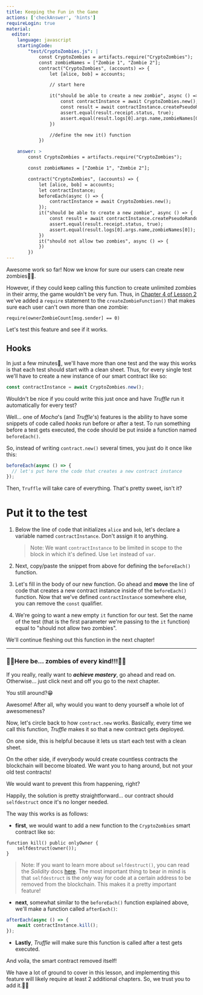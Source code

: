 ```yaml
---
title: Keeping the Fun in the Game
actions: ['checkAnswer', 'hints']
requireLogin: true
material:
  editor:
    language: javascript
    startingCode:
        "test/CryptoZombies.js": |
            const CryptoZombies = artifacts.require("CryptoZombies");
            const zombieNames = ["Zombie 1", "Zombie 2"];
            contract("CryptoZombies", (accounts) => {
                let [alice, bob] = accounts;

                // start here

                it("should be able to create a new zombie", async () => {
                    const contractInstance = await CryptoZombies.new();
                    const result = await contractInstance.createPseudoRandomZombie(zombieNames[0], {from: alice});
                    assert.equal(result.receipt.status, true);
                    assert.equal(result.logs[0].args.name,zombieNames[0]);
                })

                //define the new it() function
            })

    answer: >
        const CryptoZombies = artifacts.require("CryptoZombies");

        const zombieNames = ["Zombie 1", "Zombie 2"];

        contract("CryptoZombies", (accounts) => {
            let [alice, bob] = accounts;
            let contractInstance;
            beforeEach(async () => {
                contractInstance = await CryptoZombies.new();
            });
            it("should be able to create a new zombie", async () => {
                const result = await contractInstance.createPseudoRandomZombie(zombieNames[0], {from: alice});
                assert.equal(result.receipt.status, true);
                assert.equal(result.logs[0].args.name,zombieNames[0]);
            })
            it("should not allow two zombies", async () => {
            })
        })
---
```


Awesome work so far! Now we know for sure our users can create new zombies👌🏻.

However, if they could keep calling this function to create unlimited zombies in their army, the game wouldn't be very fun. Thus, in <a href="https://cryptozombies.io/en/lesson/2/chapter/4" target=_blank>Chapter 4 of Lesson 2</a> we've added a `require` statement to the `createZombieFunction()` that makes sure each user can't own more than one zombie:

```sol
require(ownerZombieCount[msg.sender] == 0)
```

Let's test this feature and see if it works.

## Hooks

In just a few minutes🤞, we'll have more than one test and the way this works is that each test should start with a clean sheet. Thus, for every single test we'll have to create a new instance of our smart contract like so:

```javascript
const contractInstance = await CryptoZombies.new();
```

Wouldn't be nice if you could write this just once and have _Truffle_ run it automatically for every test?

Well... one of _Mocha_'s (and _Truffle_'s) features is the ability to have some snippets of code called _hooks_ run before or after a test. To run something before a test gets executed, the code should be put inside a function named `beforeEach()`.

So, instead of writing `contract.new()` several times, you just do it once like this:

```javascript
beforeEach(async () => {
  // let's put here the code that creates a new contract instance
});
```

Then, `Truffle` will take care of everything. That's pretty sweet, isn't it?

# Put it to the test

1. Below the line of code that initializes `alice` and `bob`, let's declare a variable named `contractInstance`. Don't assign it to anything.

    >Note: We want `contractInstance` to be limited in scope to the block in which it's defined. Use `let` instead of `var`.

2. Next, copy/paste the snippet from above for defining the `beforeEach()` function.

3. Let's fill in the body of our new function. Go ahead and **move** the line of code that creates a new contract instance inside of the `beforeEach()` function. Now that we've defined `contractInstance` somewhere else, you can remove the `const` qualifier.

5. We're going to want a new empty `it` function for our test. Set the name of the test (that is the first parameter we're passing to the `it` function) equal to "should not allow two zombies".

We'll continue fleshing out this function in the next chapter!

---

### 🧟‍♂️Here be... zombies of every kind!!!🧟‍♂️

If you really, really want to **_achieve mastery_**, go ahead and read on. Otherwise... just click next and off you go to the next chapter.

You still around?😁

Awesome! After all, why would you want to deny yourself a whole lot of awesomeness?

Now, let's circle back to how `contract.new` works. Basically, every time we call this function, _Truffle_ makes it so that a new contract gets deployed.

On one side, this is helpful because it lets us start each test with a clean sheet.

On the other side, if everybody would create countless contracts the blockchain will become bloated. We want you to hang around, but not your old test contracts!

We would want to prevent this from happening, right?

Happily, the solution is pretty straightforward... our contract should `selfdestruct` once it's no longer needed.

The way this works is as follows:

- **first**, we would want to add a new function to the `CryptoZombies` smart contract like so:

 ```sol
 function kill() public onlyOwner {
     selfdestruct(owner());
 }
 ```
 >Note: If you want to learn more about `selfdestruct()`, you can read the _Solidity_ docs  <a href="https://solidity.readthedocs.io/en/v0.4.21/introduction-to-smart-contracts.html#self-destruct" target=_blank>here</a>. The most important thing to bear in mind is that `selfdestruct` is the _only_ way for code at a certain address to be removed from the blockchain. This makes it a pretty important feature!

- **next**, somewhat similar to the `beforeEach()` function explained above, we'll make a function called `afterEach()`:

 ```javascript
 afterEach(async () => {
     await contractInstance.kill();
 });
 ```

- **Lastly**, _Truffle_ will make sure this function is called after a test gets executed.

And voila, the smart contract removed itself!

We have a lot of ground to cover in this lesson, and implementing this feature will likely require at least 2 additional chapters. So, we trust you to add it.💪🏻
